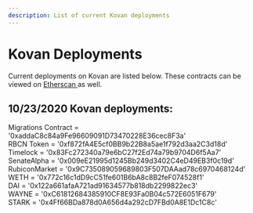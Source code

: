 ```yaml
---
description: List of current Kovan deployments
---
```


# Kovan Deployments

Current deployments on Kovan are listed below. These contracts can be viewed on [Etherscan ](https://kovan.etherscan.io/)as well.

## 10/23/2020 Kovan deployments:

Migrations Contract = '0xaddaC8c84a9Fe96609091D73470228E36cec8F3a'   
RBCN Token = '0xf872fA4E5cf0BB9b22B8a5ae1f792d3aa2C3d18d'   
Timelock = '0x83Fc272340a79e6bC27f2Ed74a79b9704D6f5Aa7'   
SenateAlpha = '0x009eE21995d1245Bb249d3402C4eD49EB3f0c19d'   
RubiconMarket = '0x9C735089059689803F507DAAad78c6970468124d'   
WETH = '0x772c16c1dD9cC51fe601B6bA8c8B2feF074528f1'   
DAI = '0x122a661afaA721ad91634577b818db2299822ec3'   
WAYNE = '0xC61812684385910CF8E93Fa0B04c572E6051F679'   
STARK = '0x4Ff66BDa878d0A656d4a292cD7FBd0A8E1Dc1C8c'

